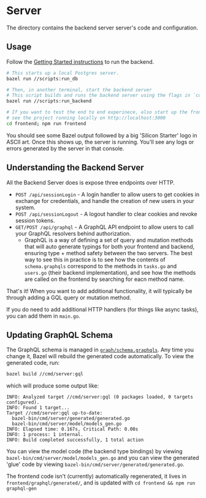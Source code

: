 # Server

The directory contains the backend server server's code and configuration.

## Usage

Follow the [Getting Started instructions](/README.md#getting-started) to run the backend.

```bash
# This starts up a local Postgres server.
bazel run //scripts:run_db

# Then, in another terminal, start the backend server
# This script builds and runs the backend server using the flags in `configs/local.conf`
bazel run //scripts:run_backend

# If you want to test the end to end experinece, also start up the frontend to
# see the project running locally on http://localhost:3000
cd frontend; npm run frontend
```

You should see some Bazel output followed by a big 'Silicon Starter'
logo in ASCII art. Once this shows up, the server is running. You'll see
any logs or errors generated by the server in that console.

## Understanding the Backend Server

All the Backend Server does is expose three endpoints over HTTP.

- `POST /api/sessionLogin` - A login handler to allow users to get cookies in
exchange for credentials, and handle the creation of new users in your system.
- `POST /api/sessionLogout` - A logout handler to clear cookies and revoke
session tokens.
- `GET/POST /api/graphql` - A GraphQL API endpoint to allow users to call your GraphQL resolvers behind
authorization. 
   - GraphQL is a way of defining a set of  query and mutation methods that
   will auto generate typings for both your frontend and backend, ensuring
   type + method safety between the two servers. The best way to see this in
   practice is to see how the contents of  `schema.graphqls` correspond to the
   methods in `tasks.go` and `users.go` (their backend implementation), and
   see how the methods are called on the  frontend by searching for eacn method
   name.

That's it! When you want to add additional functionality, it will typically
be through adding a GQL query or mutation method. 

If you do need to add additional HTTP handlers
(for things like async tasks), you can add them in `main.go`.

## Updating GraphQL Schema

The GraphQL schema is managed in
[`graph/schema.graphqls`](/cmd/server/graph/schema.graphqls). Any time you
change it, Bazel will rebuild the generated code automatically. To view the
generated code, run:

```bash
bazel build //cmd/server:gql
```

which will produce some output like:

```plain text
INFO: Analyzed target //cmd/server:gql (0 packages loaded, 0 targets configured).
INFO: Found 1 target...
Target //cmd/server:gql up-to-date:
  bazel-bin/cmd/server/generated/generated.go
  bazel-bin/cmd/server/model/models_gen.go
INFO: Elapsed time: 0.167s, Critical Path: 0.00s
INFO: 1 process: 1 internal.
INFO: Build completed successfully, 1 total action
```

You can view the model code (the backend type bindings) by viewing
`bazel-bin/cmd/server/model/models_gen.go` and you can view the generated
'glue' code by viewing `bazel-bin/cmd/server/generated/generated.go`.

The frontend code isn't (currently) automatically regenerated, it lives in
`frontend/graphql/generated/`, and is updated with `cd frontend && npm run
graphql-gen`
